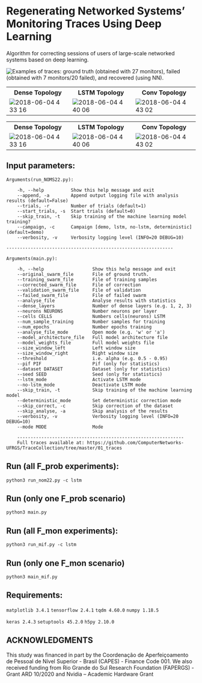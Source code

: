 # Regenerating Networked Systems’ Monitoring Traces Using Deep Learning

Algorithm for correcting sessions of users of large-scale networked systems based on deep learning.

![Examples of traces: ground truth (obtained with 27 monitors), failed
(obtained with 7 monitors/20 failed), and recovered (using NN).](layout/example2.png?raw=true "Examples of traces: ground truth (obtained with 27 monitors), failed
(obtained with 7 monitors/20 failed), and recovered (using NN).")



<table>
    <tbody>
        <tr>
            <th width="20%">Dense Topology</th>
            <th width="20%">LSTM Topology</th>
            <th width="20%">Conv Topology</th>
        </tr>
        <tr>
            <td><img src="https://github.com/kayua/Regenerating-Datasets-With-Convolutional-Network/blob/master/layout/dense_model.png" alt="2018-06-04 4 33 16" style="max-width:110%;"></td>
            <td><img src="https://github.com/kayua/Regenerating-Datasets-With-Convolutional-Network/blob/master/layout/lstm.png" alt="2018-06-04 4 40 06" style="max-width:110%;"></td>
            <td><img src="https://github.com/kayua/Regenerating-Datasets-With-Convolutional-Network/blob/master/layout/conv.png" alt="2018-06-04 4 43 02" style="max-width:110%;"></td>
        </tr>


</table>




<table>
    <tbody>
        <tr>
            <th width="20%">Dense Topology</th>
            <th width="20%">LSTM Topology</th>
            <th width="20%">Conv Topology</th>
        </tr>
        <tr>
            <td><img src="https://github.com/kayua/Regenerating-Datasets-With-Convolutional-Network/blob/master/layout/dense_error.png" alt="2018-06-04 4 33 16" style="max-width:100%;"></td>
            <td><img src="https://github.com/kayua/Regenerating-Datasets-With-Convolutional-Network/blob/master/layout/lstm_error.png" alt="2018-06-04 4 40 06" style="max-width:100%;"></td>
            <td><img src="https://github.com/kayua/Regenerating-Datasets-With-Convolutional-Network/blob/master/layout/conv_error.png" alt="2018-06-04 4 43 02" style="max-width:100%;"></td>
        </tr>


</table>













## Input parameters:

    Arguments(run_NOMS22.py):
        
        -h, --help          Show this help message and exit
        --append, -a        Append output logging file with analysis results (default=False)
        --trials, -r        Number of trials (default=1)
        --start_trials, -s  Start trials (default=0)
        --skip_train, -t    Skip training of the machine learning model training?
        --campaign, -c      Campaign [demo, lstm, no-lstm, deterministic](default=demo)
        --verbosity, -v     Verbosity logging level (INFO=20 DEBUG=10)

    --------------------------------------------------------------
   
    Arguments(main.py):

        -h, --help                  Show this help message and exit
        --original_swarm_file       File of ground truth.
        --training_swarm_file       File of training samples
        --corrected_swarm_file      File of correction
        --validation_swarm_file     File of validation
        --failed_swarm_file         File of failed swarm
        --analyse_file              Analyse results with statistics
        --dense_layers              Number of dense layers (e.g. 1, 2, 3)
        --neurons NEURONS           Number neurons per layer
        --cells CELLS               Numbers cells(neurons) LSTM
        --num_sample_training       Number samples for training
        --num_epochs                Number epochs training
        --analyse_file_mode         Open mode (e.g. 'w' or 'a')
        --model_architecture_file   Full model architecture file
        --model_weights_file        Full model weights file
        --size_window_left          Left window size
        --size_window_right         Right window size
        --threshold                 i.e. alpha (e.g. 0.5 - 0.95)
        --pif PIF                   Pif (only for statistics)
        --dataset DATASET           Dataset (only for statistics)
        --seed SEED                 Seed (only for statistics)
        --lstm_mode                 Activate LSTM mode
        --no-lstm_mode              Deactivate LSTM mode
        --skip_train, -t            Skip training of the machine learning model
        --deterministic_mode        Set deterministic correction mode
        --skip_correct, -c          Skip correction of the dataset
        --skip_analyse, -a          Skip analysis of the results
        --verbosity, -v             Verbosity logging level (INFO=20 DEBUG=10)
        --mode MODE                 Mode

        --------------------------------------------------------------
        Full traces available at: https://github.com/ComputerNetworks-UFRGS/TraceCollection/tree/master/01_traces

##  Run (all F_prob experiments):
`python3 run_nom22.py -c lstm`

## Run (only one F_prob scenario)
`python3 main.py`

##  Run (all F_mon experiments):
`python3 run_mif.py -c lstm`

## Run (only one F_mon scenario)
`python3 main_mif.py`

## Requirements:

`matplotlib 3.4.1`
`tensorflow 2.4.1`
`tqdm 4.60.0`
`numpy 1.18.5`

`keras 2.4.3`
`setuptools 45.2.0`
`h5py 2.10.0`

## ACKNOWLEDGMENTS


This study was financed in part by the Coordenação
de Aperfeiçoamento de Pessoal de Nível Superior - Brasil
(CAPES) - Finance Code 001. We also received funding from
Rio Grande do Sul Research Foundation (FAPERGS) - Grant
ARD 10/2020 and Nvidia – Academic Hardware Grant

